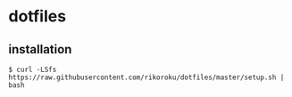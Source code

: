 # dotfiles
## installation
```
$ curl -LSfs https://raw.githubusercontent.com/rikoroku/dotfiles/master/setup.sh | bash
```
